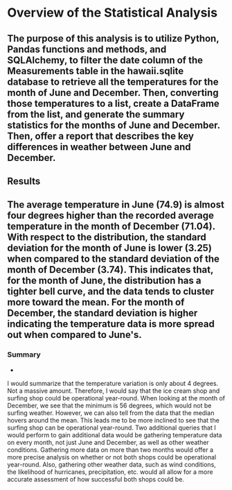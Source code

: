# **Overview of the Statistical Analysis**

The purpose of this analysis is to utilize Python, Pandas functions and methods, and SQLAlchemy, to filter the date column of the Measurements table in the hawaii.sqlite database to retrieve all the temperatures for the month of June and December. Then, converting those temperatures to a list, create a DataFrame from the list, and generate the summary statistics for the months of June and December. Then, offer a report that describes the key differences in weather between June and December. 
-

## **Results**

The average temperature in June (74.9) is almost four degrees higher than the recorded average temperature in the month of December (71.04). With respect to the distribution, the standard deviation for the month of June is lower (3.25) when compared to the standard deviation of the month of December (3.74). This indicates that, for the month of June, the distribution has a tighter bell curve, and the data tends to cluster more toward the mean. For the month of December, the standard deviation is higher indicating the temperature data is more spread out when compared to June's. 
-

### **Summary**
-

I would summarize that the temperature variation is only about 4 degrees. Not a massive amount. Therefore, I would say that the ice cream shop and surfing shop could be operational year-round. When looking at the month of December, we see that the minimum is 56 degrees, which would not be surfing weather. However, we can also tell from the data that the median hovers around the mean. This leads me to be more inclined to see that the surfing shop can be operational year-round. Two additional queries that I would perform to gain additional data would be gathering temperature data on every month, not just June and December, as well as other weather conditions. Gathering more data on more than two months would offer a more precise analysis on whether or not both shops could be operational year-round. Also, gathering other weather data, such as wind conditions, the likelihood of hurricanes, precipitation, etc. would all allow for a more accurate assessment of how successful both shops could be. 
